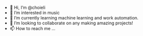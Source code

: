- 👋 Hi, I’m @choieli
- 👀 I’m interested in music
- 🌱 I’m currently learning machine learning and work automation.
- 💞️ I’m looking to collaborate on any making amazing projects!
- 📫 How to reach me ...

<!---
choieli/choieli is a ✨ special ✨ repository because its `README.md` (this file) appears on your GitHub profile.
You can click the Preview link to take a look at your changes.
--->
